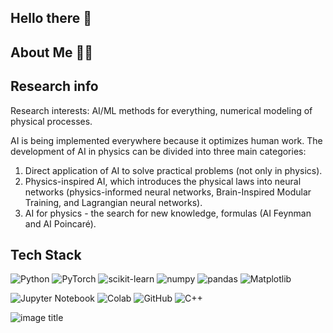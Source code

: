 ## Hello there 👋


  
  ## About Me 👩‍💼


  

## Research info
Research interests: AI/ML methods for everything, numerical modeling of physical processes.

AI is being implemented everywhere because it optimizes human work. The development of AI in physics can be divided into three main categories:
1. Direct application of AI to solve practical problems (not only in physics). 
2. Physics-inspired AI, which introduces the physical laws into neural networks (physics-informed neural networks, Brain-Inspired Modular Training, and Lagrangian neural networks).
3.  AI for physics - the search for new knowledge, formulas (AI Feynman and AI Poincaré).


## Tech Stack 
![Python](https://img.shields.io/badge/Python-FFD43B?style=for-the-badge&logo=python&logoColor=blue)
![PyTorch](https://img.shields.io/badge/PyTorch-%23EE4C2C.svg?style=for-the-badge&logo=PyTorch&logoColor=white)
![scikit-learn](https://img.shields.io/badge/scikit--learn-%23F7931E.svg?style=for-the-badge&logo=scikit-learn&logoColor=white)
![numpy](https://img.shields.io/badge/Numpy-777BB4?style=for-the-badge&logo=numpy&logoColor=white)
![pandas](https://img.shields.io/badge/Pandas-2C2D72?style=for-the-badge&logo=pandas&logoColor=white)
![Matplotlib](https://img.shields.io/badge/Matplotlib-%23ffffff.svg?style=for-the-badge&logo=Matplotlib&logoColor=black)


![Jupyter Notebook](https://img.shields.io/badge/jupyter-%23FA0F00.svg?style=for-the-badge&logo=jupyter&logoColor=white)
![Colab](https://img.shields.io/badge/google_colab-F9AB00?style=for-the-badge&logo=google-colab&logoColor=white)
![GitHub](https://img.shields.io/badge/GitHub-100000?style=for-the-badge&logo=github&logoColor=white)
![C++](https://img.shields.io/badge/c++-%2300599C.svg?style=for-the-badge&logo=c%2B%2B&logoColor=white)


  ![image title](https://rushter.com/counter.svg)
